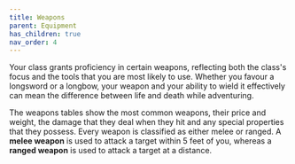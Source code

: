 ```yaml
---
title: Weapons
parent: Equipment
has_children: true
nav_order: 4
---
```


Your class grants proficiency in certain weapons, reflecting both the class's focus and the tools that you are most likely to use. Whether you favour a longsword or a longbow, your weapon and your ability to wield it effectively can mean the difference between life and death while adventuring.

The weapons tables show the most common weapons, their price and weight, the damage that they deal when they hit and any special properties that they possess. Every weapon is classified as either melee or ranged. A **melee weapon** is used to attack a target within 5 feet of you, whereas a **ranged weapon** is used to attack a target at a distance.
